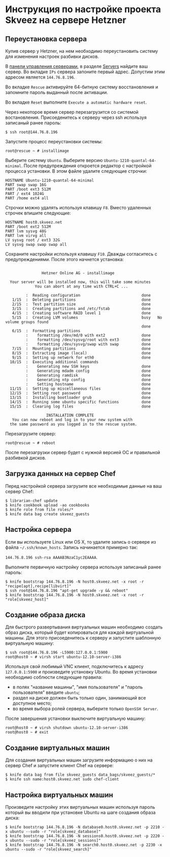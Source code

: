 # Инструкция по настройке проекта Skveez на сервере Hetzner

## Переустановка сервера

Купив сервер у Hetzner, на нем необходимо переустановить систему для изменения
настроек разбивки дисков.

В [панели управления серверами][panel], в разделе [Servers][servers] найдите ваш
сервер. Во вкладке `IPs` сервера запоните первый адрес. Допустим этим адресом
является `144.76.8.196`.

Во вкладке `Rescue` активируйте 64-битную систему восстановления и запомните
пароль выданный после активации.

Во вкладке `Reset` выполните `Execute a automatic hardware reset`.

Через некоторое время сервер перезагрузится со системой востановления.
Присоеденитесь к серверу через ssh используя записаный ранее пароль:

```shell
$ ssh root@144.76.8.196
```

Запустите процесс переустановки системы:

```shell
root@rescue ~ # installimage
```

Выберите систему `Ubuntu`. Выберите версию `Ubuntu-1210-quantal-64-minimal`.
После предупреждения откроется редактор с настройкой процесса установки. В этом
файле удалите следующие строчки:

```
HOSTNAME Ubuntu-1210-quantal-64-minimal
PART swap swap 16G
PART /boot ext3 512M
PART / ext4 1024G
PART /home ext4 all
```

Строчки можно удалять используя клавишу `F8`. Вместо удаленных строчек впишите
следующие:

```
HOSTNAME host0.skveez.net
PART /boot ext2 512M
PART lvm sysvg 48G
PART lvm virvg all
LV sysvg root / ext3 32G
LV sysvg swap swap swap all
```

Сохраните настройки используя клавишу `F10`. Дважды согласитесь с
предупреждениями. После этого начнется установка:

```

                Hetzner Online AG - installimage

  Your server will be installed now, this will take some minutes
             You can abort at any time with CTRL+C ...

         :  Reading configuration                           done 
   1/15  :  Deleting partitions                             done 
   2/15  :  Test partition size                             done 
   3/15  :  Creating partitions and /etc/fstab              done 
   4/15  :  Creating software RAID level 1                  done 
   5/15  :  Creating LVM volumes                            busy   No volume groups found
                                                            done 
   6/15  :  Formatting partitions
         :    formatting /dev/md/0 with ext2                done 
         :    formatting /dev/sysvg/root with ext3          done 
         :    formatting /dev/sysvg/swap with swap          done 
   7/15  :  Mounting partitions                             done 
   8/15  :  Extracting image (local)                        done 
   9/15  :  Setting up network for eth0                     done 
  10/15  :  Executing additional commands
         :    Generating new SSH keys                       done 
         :    Generating mdadm config                       done 
         :    Generating ramdisk                            done 
         :    Generating ntp config                         done 
         :    Setting hostname                              done 
  11/15  :  Setting up miscellaneous files                  done 
  12/15  :  Setting root password                           done 
  13/15  :  Installing bootloader grub                      done 
  14/15  :  Running some ubuntu specific functions          done 
  15/15  :  Clearing log files                              done 

                  INSTALLATION COMPLETE
   You can now reboot and log in to your new system with
  the same password as you logged in to the rescue system.

```

Перезагрузите сервер:

```shell
root@rescue ~ # reboot
```

После перезагрузки сервер будет с нужной версией ОС и правильной разбивкой
дисков.

[panel]: https://robot.your-server.de
[servers]: https://robot.your-server.de/server

## Загрузка данных на сервер Chef

Перед настройкой сервера загрузите все необходимые данные на ваш сервер Chef:

```shell
$ librarian-chef update
$ knife cookbook upload -ao cookbooks
$ knife role from file roles/*
$ knife data bag create skveez_guests
```

## Настройка сервера

Если вы используете Linux или OS X, то удалите запись о сервере из файла
`~/.ssh/known_hosts`. Запись начинается примерно так:

`144.76.8.196 ssh-rsa AAAAB3NzaC1yc2EAAAA`.

Выполните первичную настройку сервера используя записаный ранее пароль:

```shell
$ knife bootstrap 144.76.8.196 -N host0.skveez.net -x root -r "recipe[apt],recipe[libvirt]"
$ ssh root@144.76.8.196 "apt-get upgrade -y && reboot"
$ knife bootstrap 144.76.8.196 -N host0.skveez.net -x root -r "role[skveez_host]"
```

## Создание образа диска

Для быстрого развертывания виртуальных машин необходимо создать образ диска,
который будет копироваться для каждой виртуальной машины. Для этого
присоеденитесь к серверу и запустите шаблонную виртуальную машину:

```shell
$ ssh root@144.76.8.196 -L5900:127.0.0.1:5900
root@host0 ~ # virsh start ubuntu-12.10-server-i386
```

Используя свой любимый VNC клиент, подключитесь к адресу `127.0.0.1:5900`
и произведите установку Ubuntu. Во время установки необходимо соблюсти
следующие правила:

* в полях "название машины", "имя пользователя" и "пароль пользователя" 
введите `ubuntu`;
* раздел на диске должен быть только один, занимающий все доступное место;
* во время выбора ролей сервера, выберите только `OpenSSH Server`.

После завершения установки выключите виртуальную машину:

```shell
root@host0 ~ # virsh shutdown ubuntu-12.10-server-i386
root@host0 ~ # exit
```

## Создание виртуальных машин

Для создания виртуальных машин загрузите информацию о них на сервер Chef и
запустите клиент Chef на сервере:

```shell
$ knife data bag from file skveez_guests data_bags/skveez_guests/*
$ knife ssh name:host0.skveez.net sudo chef-client
```

## Настройка виртуальных машин

Произведите настройку этих виртуальных машин используя пароль который вы вводили
при установке Ubuntu на шаге создания образа диска:

```shell
$ knife bootstrap 144.76.8.196 -N database0.host0.skveez.net -p 2210 -x ubuntu --sudo -r "role[skveez_database]"
$ knife bootstrap 144.76.8.196 -N sessions0.host0.skveez.net -p 2220 -x ubuntu --sudo -r "role[skveez_sessions]"
$ knife bootstrap 144.76.8.196 -N search0.host0.skveez.net -p 2230 -x ubuntu --sudo -r "role[skveez_search]"
```
